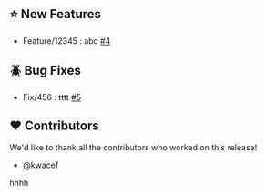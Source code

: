## :star: New Features

- Feature/12345 : abc [#4](https://github.com/IslemGhouma/demo/pull/4)

## :beetle: Bug Fixes

- Fix/456 : tttt [#5](https://github.com/IslemGhouma/demo/pull/5)

## :heart: Contributors

We'd like to thank all the contributors who worked on this release!

- [@kwacef](https://github.com/kwacef)

hhhh
